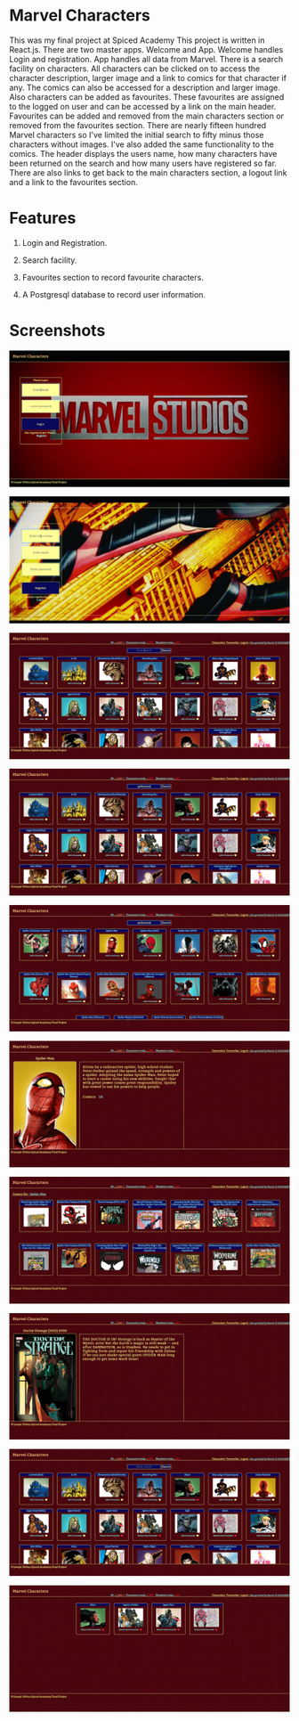 # Marvel Characters
This was my final project at Spiced Academy This project is written in React.js. There are two master apps. Welcome and App. Welcome handles Login and registration. App handles all data from Marvel. There is a search facility on characters. All characters can be clicked on to access the character description, larger image and a link to comics for that character if any. The comics can also be accessed for a description and larger image. Also characters can be added as favourites. These favourites are assigned to the logged on user and can be accessed by a link on the main header. Favourites can be added and removed from the main characters section or removed from the favourites section. There are nearly fifteen hundred Marvel characters so I've limited the initial search to fifty minus those characters without images. I've also added the same functionality to the comics. The header displays the users name, how many characters have been returned on the search and how many users have registered so far. There are also links to get back to the main characters section, a logout link and a link to the favourites section.

# Features

1. Login and Registration.

2. Search facility.

3. Favourites section to record favourite characters.

3. A Postgresql database to record user information.

# Screenshots

<p align="center"><img src="public/screenshot1.png"></p>
<p align="center"><img src="public/screenshot2.png"></p>
<p align="center"><img src="public/screenshot3.png"></p>
<p align="center"><img src="public/screenshot4.png"></p>
<p align="center"><img src="public/screenshot5.png"></p>
<p align="center"><img src="public/screenshot6.png"></p>
<p align="center"><img src="public/screenshot7.png"></p>
<p align="center"><img src="public/screenshot8.png"></p>
<p align="center"><img src="public/screenshot9.png"></p>
<p align="center"><img src="public/screenshot10.png"></p>
